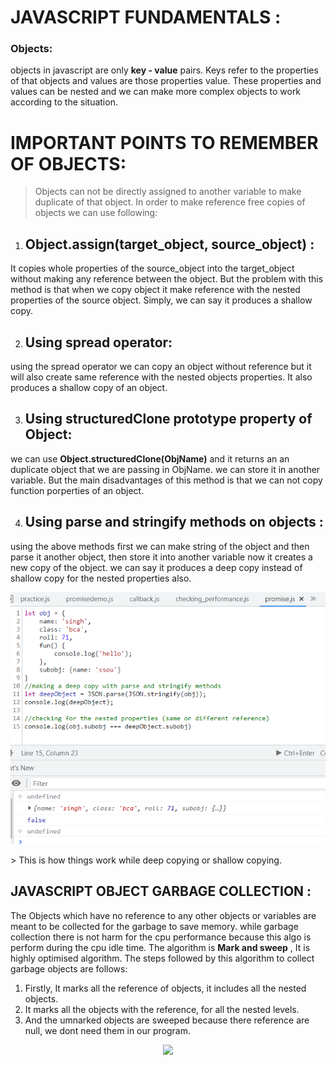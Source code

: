 # JAVASCRIPT FUNDAMENTALS : 
### Objects: 
objects in javascript are only **key - value** pairs. Keys refer to 
the properties of that objects and values are those properties value.
These properties and values can be nested and we can make more complex objects
to work according to the situation.
# IMPORTANT POINTS TO REMEMBER OF OBJECTS:
> Objects can not be directly assigned to another variable to make duplicate of that
object. In order to make reference free copies of objects we can use following: 

1. ## Object.assign(target_object, source_object) : 
It copies whole properties of the 
source_object into the target_object without making any reference between the object.
But the problem with this method is that when we copy object it make reference with 
the nested properties of the source object. Simply, we can say it produces a shallow
copy.

2. ## Using spread operator: 
using the spread operator we can copy an object without reference but it will also create same reference with the nested objects properties. It also produces a shallow copy of an object.

3. ## Using structuredClone prototype property of Object:
we can use **Object.structuredClone(ObjName)** and it returns an an duplicate object that we are passing in ObjName. we can store it in another variable. But the main disadvantages of this method is that we can not copy function porperties of an object.

4. ## Using parse and stringify methods on objects :
using the above methods first we can make string of the object and then parse it another object, then store it into another variable now it creates a new copy of the object. we can say it produces a deep copy instead of shallow copy for the nested properties also.

<p align="center">
    <img src="/assets/file.png">
</p>
> This is how things work while deep copying or shallow copying.

## JAVASCRIPT OBJECT GARBAGE COLLECTION : 
The Objects which have no reference to any other objects or variables are meant to be collected for the garbage to save memory. while garbage collection there is not harm for the cpu performance because this algo is perform during the cpu idle time. The algorithm is **Mark and sweep** , It is highly optimised algorithm. The steps followed by this algorithm to collect garbage objects are follows:

1. Firstly, It marks all the reference of objects, it includes all the nested objects.
2. It marks all the objects with the reference, for all the nested levels.
3. And the umnarked objects are sweeped because there reference are null, we dont need them in our program.

<p align= 'center'>
  <img src = 'https://user-images.githubusercontent.com/100845465/215956250-c4ac7aa0-5351-4fa7-89a0-38a09895d4e4.png'
</p>

